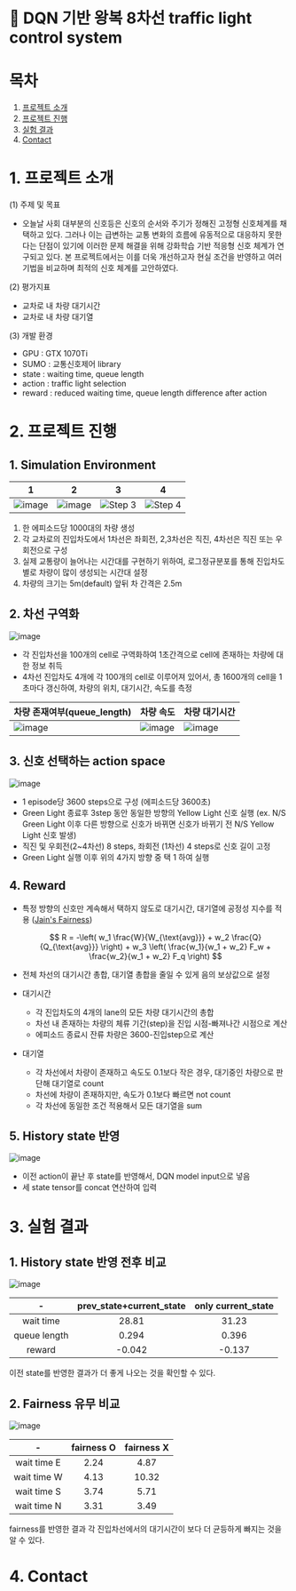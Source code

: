 # 🚗 DQN 기반 왕복 8차선 traffic light control system

# 목차
1. [프로젝트 소개](#1-프로젝트-소개)
2. [프로젝트 진행](#2-프로젝트-진행)
3. [실험 결과](#3-실험-결과)
4. [Contact](#4-Contact)

# 1. 프로젝트 소개
(1) 주제 및 목표
- 오늘날 사회 대부분의 신호등은 신호의 순서와 주기가 정해진 고정형 신호체계를 채택하고 있다. 그러나 이는 급변하는 교통 변화의 흐름에 유동적으로 대응하지 못한다는 단점이 있기에 이러한 문제 해결을 위해 강화학습 기반 적응형 신호 체계가 연구되고 있다. 본 프로젝트에서는 이를 더욱 개선하고자 현실 조건을 반영하고 여러 기법을 비교하며 최적의 신호 체계를 고안하였다. 

(2) 평가지표
- 교차로 내 차량 대기시간
- 교차로 내 차량 대기열

(3) 개발 환경  
- GPU : GTX 1070Ti
- SUMO : 교통신호제어 library
- state : waiting time, queue length
- action : traffic light selection
- reward : reduced waiting time, queue length difference after action

# 2. 프로젝트 진행
## 1. Simulation Environment
| **1** | **2** | **3** | **4** |
|------------|------------|------------|------------|
| ![image](https://github.com/user-attachments/assets/dbf4378b-1414-45e8-acf2-e37d00622ee1) | ![image](https://github.com/user-attachments/assets/2d17819b-58b5-4bfb-bbc3-f00a4fb2fa97) | ![Step 3](https://github.com/user-attachments/assets/81fdcd66-283d-47af-9cbd-b23e2a71b3aa) | ![Step 4](https://github.com/user-attachments/assets/87a7a0d8-fc32-4768-aa48-afa0af1d7f19) |
1. 한 에피소드당 1000대의 차량 생성
2. 각 교차로의 진입차도에서 1차선은 좌회전, 2,3차선은 직진, 4차선은 직진 또는 우회전으로 구성
3. 실제 교통량이 늘어나는 시간대를 구현하기 위하여, 로그정규분포를 통해 진입차도별로 차량이 많이 생성되는 시간대 설정
4. 차량의 크기는 5m(default) 앞뒤 차 간격은 2.5m

## 2. 차선 구역화
![image](https://github.com/user-attachments/assets/7316691e-da5f-4af4-95ca-d6c4ea0e931a)
- 각 진입차선을 100개의 cell로 구역화하여 1초간격으로 cell에 존재하는 차량에 대한 정보 취득
- 4차선 진입차도 4개에 각 100개의 cell로 이루어져 있어서, 총 1600개의 cell을 1초마다 갱신하여, 차량의 위치, 대기시간, 속도를 측정

| **차량 존재여부(queue_length)** | **차량 속도** | **차량 대기시간** |
|------------|------------|------------|
|![image](https://github.com/user-attachments/assets/2ea745cb-90e3-4ae2-80f0-677de5672ed9)|![image](https://github.com/user-attachments/assets/aba4525f-48a8-4a4f-846a-da87959f154d)|![image](https://github.com/user-attachments/assets/26103c13-e1ad-4a81-bec6-6c6d809e5251)|

## 3. 신호 선택하는 action space
![image](https://github.com/user-attachments/assets/9be5903d-9f9a-4e1a-9821-68c07f5356e1)
- 1 episode당 3600 steps으로 구성 (에피소드당 3600초)
- Green Light 종료후 3step 동안 동일한 방향의 Yellow Light 신호 실행 (ex. N/S Green Light 이후 다른 방향으로 신호가 바뀌면 신호가 바뀌기 전 N/S Yellow Light 신호 발생)
- 직진 및 우회전(2~4차선) 8 steps, 좌회전 (1차선) 4 steps로 신호 길이 고정
- Green Light 실행 이후 위의 4가지 방향 중 택 1 하여 실행

## 4. Reward
- 특정 방향의 신호만 계속해서 택하지 않도로 대기시간, 대기열에 공정성 지수를 적용 ([Jain's Fairness](https://en.wikipedia.org/wiki/Fairness_measure))

  $$
  R = -\left( w_1 \frac{W}{W_{\text{avg}}} + w_2 \frac{Q}{Q_{\text{avg}}} \right) + w_3 \left( \frac{w_1}{w_1 + w_2} F_w + \frac{w_2}{w_1 + w_2} F_q \right)
  $$  

- 전체 차선의 대기시간 총합, 대기열 총합을 줄일 수 있게 음의 보상값으로 설정
- 대기시간
  - 각 진입차도의 4개의 lane의 모든 차량 대기시간의 총합
  - 차선 내 존재하는 차량의 체류 기간(step)을 진입 시점-빠져나간 시점으로 계산
  - 에피소드 종료시 잔류 차량은 3600-진입step으로 계산
- 대기열
  - 각 차선에서 차량이 존재하고 속도도 0.1보다 작은 경우, 대기중인 차량으로 판단해 대기열로 count
  - 차선에 차량이 존재하지만, 속도가 0.1보다 빠르면 not count
  - 각 차선에 동일한 조건 적용해서 모든 대기열을 sum

## 5. History state 반영
![image](https://github.com/user-attachments/assets/2c2792ba-8068-4af5-a363-b0756a6deeb9)
- 이전 action이 끝난 후 state를 반영해서, DQN model input으로 넣음
- 세 state tensor를 concat 연산하여 입력

# 3. 실험 결과
## 1. History state 반영 전후 비교
![image](https://github.com/user-attachments/assets/9f417ccb-0944-47e3-9bd5-f0969accc552)

|-|prev_state+current_state|only current_state|
|:-:|:-:|:-:|
|wait time|28.81|31.23|
|queue length|0.294|0.396|
|reward|-0.042|-0.137|

이전 state를 반영한 결과가 더 좋게 나오는 것을 확인할 수 있다.
## 2. Fairness 유무 비교
![image](https://github.com/user-attachments/assets/0f0f890a-1022-42e0-8051-16a0f44c0bd3)

|-|fairness O|fairness X|
|:-:|:-:|:-:|
|wait time E |2.24|4.87|
|wait time W |4.13|10.32|
|wait time S |3.74|5.71|
|wait time N |3.31|3.49|

fairness를 반영한 결과 각 진입차선에서의 대기시간이 보다 더 균등하게 빠지는 것을 알 수 있다.

# 4. Contact
